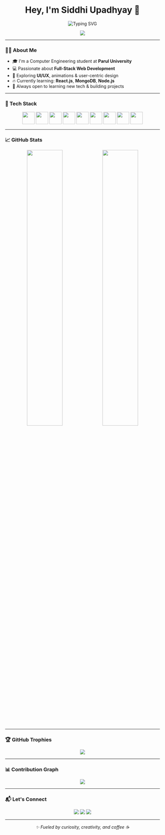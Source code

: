 <h1 align="center">Hey, I'm Siddhi Upadhyay 👋</h1>

<p align="center">
  <img src="https://readme-typing-svg.demolab.com?font=Fira+Code&size=22&pause=1000&center=true&vCenter=true&width=435&lines=Computer+Engineering+Student;Full-Stack+Web+Developer;UI%2FUX+Designer+%7C+React+Enthusiast;Learning+MongoDB+and+Node.js" alt="Typing SVG" />
</p>

<p align="center">
  <img src="https://komarev.com/ghpvc/?username=siddhiupadhyay23&label=Profile%20views&color=0e75b6&style=flat" />
</p>

---

### 🧑‍🎓 About Me

- 🎓 I'm a Computer Engineering student at **Parul University**
- 💻 Passionate about **Full-Stack Web Development**
- 🎨 Exploring **UI/UX**, animations & user-centric design
- 🔥 Currently learning: **React.js**, **MongoDB**, **Node.js**
- 🧠 Always open to learning new tech & building projects

---

### 🚀 Tech Stack

<p align="center">
  <img src="https://cdn.jsdelivr.net/gh/devicons/devicon/icons/html5/html5-original.svg" width="40"/>
  <img src="https://cdn.jsdelivr.net/gh/devicons/devicon/icons/css3/css3-original.svg" width="40"/>
  <img src="https://cdn.jsdelivr.net/gh/devicons/devicon/icons/javascript/javascript-original.svg" width="40"/>
  <img src="https://cdn.jsdelivr.net/gh/devicons/devicon/icons/react/react-original.svg" width="40"/>
  <img src="https://cdn.jsdelivr.net/gh/devicons/devicon/icons/nodejs/nodejs-original.svg" width="40"/>
  <img src="https://cdn.jsdelivr.net/gh/devicons/devicon/icons/mongodb/mongodb-original.svg" width="40"/>
  <img src="https://cdn.jsdelivr.net/gh/devicons/devicon/icons/git/git-original.svg" width="40"/>
  <img src="https://cdn.jsdelivr.net/gh/devicons/devicon/icons/github/github-original.svg" width="40"/>
  <img src="https://cdn.jsdelivr.net/gh/devicons/devicon/icons/vscode/vscode-original.svg" width="40"/>
</p>

---

### 📈 GitHub Stats

<p align="center">
  <img src="https://github-readme-stats.vercel.app/api?username=siddhiupadhyay23&show_icons=true&theme=radical" width="48%" />
  <img src="https://github-readme-stats.vercel.app/api/top-langs/?username=siddhiupadhyay23&layout=compact&theme=radical" width="48%" />
</p>

---

### 🏆 GitHub Trophies

<p align="center">
  <img src="https://github-profile-trophy.vercel.app/?username=siddhiupadhyay23&theme=dracula&margin-w=15&margin-h=15&no-frame=true" />
</p>

---

### 📊 Contribution Graph

<p align="center">
  <img src="https://github-readme-activity-graph.vercel.app/graph?username=siddhiupadhyay23&theme=react-dark&hide_border=true&area=true" />
</p>

---

### 📬 Let's Connect

<p align="center">
  <a href="mailto:siddhiup06@gmail.com"><img src="https://img.shields.io/badge/Gmail-D14836?style=for-the-badge&logo=gmail&logoColor=white"/></a>
  <a href="https://www.linkedin.com/in/siddhi-upadhyay-392383304/"><img src="https://img.shields.io/badge/LinkedIn-blue?style=for-the-badge&logo=linkedin&logoColor=white"/></a>
  <a href="https://github.com/siddhiupadhyay23"><img src="https://img.shields.io/badge/GitHub-171515?style=for-the-badge&logo=github&logoColor=white"/></a>
</p>

---

<p align="center"><i>✨ Fueled by curiosity, creativity, and coffee ☕</i></p>
